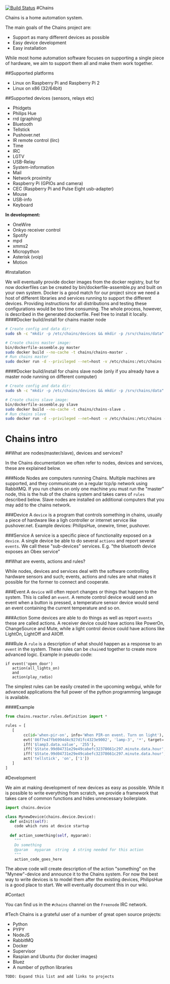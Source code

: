 [![Build Status](https://travis-ci.org/ChainsAutomation/chains.svg?branch=master)](https://travis-ci.org/ChainsAutomation/chains)
#Chains

Chains is a home automation system.

The main goals of the Chains project are:
* Support as many different devices as possible
* Easy device development
* Easy installation

While most home automation software focuses on supporting a single piece of hardware, we aim to support them all and make them work together.

##Supported platforms
* Linux on Raspberry Pi and Raspberry Pi 2
* Linux on x86 (32/64bit)

##Supported devices (sensors, relays etc)
* Phidgets
* Philips Hue
* rrd (graphing)
* Bluetooth
* Tellstick
* Pushover.net
* IR remote control (lirc)
* Time
* IRC
* LGTV
* USB-Relay
* System-information
* Mail
* Network proximity
* Raspberry Pi (GPIOs and camera)
* CEC (Raspberry Pi and Pulse Eight usb-adapter)
* Mouse
* USB-info
* Keyboard

**In development:**
* OneWire
* Onkyo receiver control
* Spotify
* mpd
* xmms2
* Micropython
* Asterisk (voip)
* Motion

#Installation

We will eventually provide docker images from the docker registry, but for now dockerfiles can be created by bin/dockerfile-assemble.py and built on your own system.
Docker is a good match for our project since we need a host of different libraries and services running to support the different devices. Providing instructions for all distributions and testing these configurations would be too time consuming. The whole process, however, is described in the generated dockerfile. Feel free to install it locally.
####Docker build/install for chains master node
```sh
# Create config and data dir:
sudo sh -c "mkdir -p /etc/chains/devices && mkdir -p /srv/chains/data"

# Create chains master image:
bin/dockerfile-assemble.py master
sudo docker build --no-cache -t chains/chains-master .
# Run chains master
sudo docker run -d --privileged --net=host -v /etc/chains:/etc/chains -v /srv/chains/data:/srv/chains/data -v /dev/bus/usb:/dev/bus/usb -v /etc/localtime:/etc/localtime:ro chains/chains-master
```


####Docker build/install for chains slave node (only if you already have a master node running on different computer)
```sh
# Create config and data dir:
sudo sh -c "mkdir -p /etc/chains/devices && mkdir -p /srv/chains/data"

# Create chains slave image:
bin/dockerfile-assemble.py slave
sudo docker build --no-cache -t chains/chains-slave .
# Run chains slave
sudo docker run -d --privileged --net=host -v /etc/chains:/etc/chains -v /srv/chains/data:/srv/chains/data -v /dev/bus/usb:/dev/bus/usb -v /etc/localtime:/etc/localtime:ro chains/chains-slave
```

# Chains intro

##What are nodes(master/slave), devices and services?

In the Chains documentation we often refer to nodes, devices and services, these are explained below.

###Node
Nodes are computers runnning Chains. Multiple machines are supported, and they communicate on a regular tcp/ip network using RabbitMQ. If you run chains on only one machine you must run the "master" node, this is the hub of the chains system and takes cares of `rules` described below. Slave nodes are installed on additional computers that you may add to the chains network.

###Device
A `device` is a program that controls something in chains, usually a piece of hardware like a ligh controller or internet service like pushover.net.
Example devices: PhilipsHue, onewire, timer, pushover.

###Service
A service is a specific piece of functionality exposed on a `device`. A single device be able to do several `actions` and report several `events`. We call these "sub-devices" services. E.g. "the bluetooth device exposes an Obex service"

##What are events, actions and rules?

While nodes, devices and services deal with the software controlling hardware sensors and such; events, actions and rules are what makes it possible for the former to connect and cooperate.

###Event
A `device` will often report changes or things that happen to the system. This is called an `event`.
A remote control device would send an event when a button is pressed, a temperature sensor device would send an event containing the current temperature and so on.

###Action
Some devices are able to do things as well as report `events` these are called actions.
A receiver device could have actions like PowerOn, ChangeSource and Mute, while a light control device could have actions like LightOn, LightOff and AllOff.

###Rule
A `rule` is a description of what should happen as a response to an `event` in the system. These rules can be `chain`ed together to create more advanced logic. Example in pseudo code:
```
if event('open_door')
   action(all_lights_on) 
   and
   action(play_radio)
```
The simplest rules can be easily created in the upcoming webgui, while for advanced applications the full power of the python programming langauge is available.

####Example
```python
from chains.reactor.rules.definition import *

rules = [
   [
        cc(id='when-pir-on', info='When PIR-on event. Turn on light'),
        evt('86f7e47fb6994d4c927d1fc4323e9002', 'lamp-3', '*', target='lamp3'), # lamp-3 is a PIR-sensor
        iff('$lamp3.data.value', '255'),
        iff('$State.99d04731e29e49cabefc32378661c297.minute.data.hour', '16', '>'),
        iff('$State.99d04731e29e49cabefc32378661c297.minute.data.hour', '18', '<'),
        act('tellstick', 'on', ['1'])
   ]
]
```

#Development

We aim at making development of new devices as easy as possible.
While it is possible to write everything from scratch, we provide a framework that takes care of common functions and hides unnecessary boilerplate.

```python
import chains.device

class MynewDevice(chains.device.Device):
  def onInit(self):
    code which runs at device startup
  
  def action_something(self, myparam):
    """
    Do something
    @param   myparam  string  A string needed for this action
    """
    action_code_goes_here

```

The above code will create description of the action "something" on the "Mynew"-device and announce it to the Chains system. For now the best way to write devices is to model them after the existing devices, PhilipsHue is a good place to start.
We will eventually document this in our wiki.

#Contact

You can find us in the `#chains` channel on the `Freenode` IRC network.

#Tech
Chains is a grateful user of a number of great open source projects:
* Python
* PYPY
* NodeJS
* RabbitMQ
* Docker
* Supervisor
* Raspian and Ubuntu (for docker images)
* Bluez
* A number of python libraries

`TODO: Expand this list and add links to projects`
